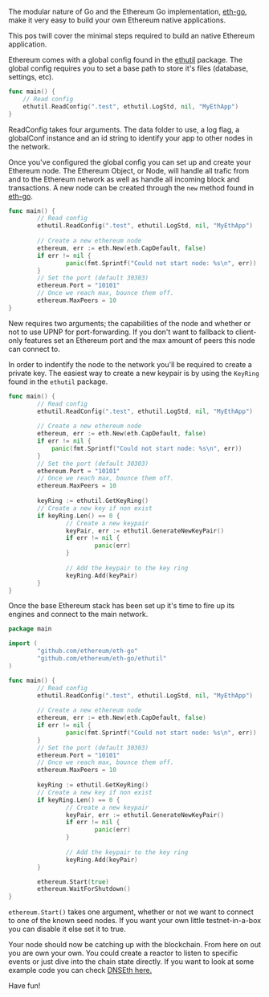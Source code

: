 The modular nature of Go and the Ethereum Go implementation, [eth-go](https://github.com/ethereum/eth-go), make it very easy to build your own Ethereum native applications. 

This pos twill cover the minimal steps required to build an native Ethereum application.

Ethereum comes with a global config found in the [ethutil](https://github.com/ethereum/eth-go/tree/master/ethutil) package. The global config requires you to set a base path to store it's files (database, settings, etc).

```go
func main() {
	// Read config
	ethutil.ReadConfig(".test", ethutil.LogStd, nil, "MyEthApp")
}
```  

ReadConfig takes four arguments. The data folder to use, a log flag, a globalConf instance and an id string to identify your app to other nodes in the network.

Once you've configured the global config you can set up and create your Ethereum node. The Ethereum Object, or Node, will handle all trafic from and to the Ethereum network as well as handle all incoming block and transactions. A new node can be created through the `new` method found in [eth-go](https://github.com/ethereum/eth-go).

```go
func main() {
		// Read config
        ethutil.ReadConfig(".test", ethutil.LogStd, nil, "MyEthApp")
        
        // Create a new ethereum node
        ethereum, err := eth.New(eth.CapDefault, false)
        if err != nil {
            	panic(fmt.Sprintf("Could not start node: %s\n", err))
        }
        // Set the port (default 30303)
        ethereum.Port = "10101"
        // Once we reach max, bounce them off.
        ethereum.MaxPeers = 10
}
```

New requires two arguments; the capabilities of the node and whether or not to use UPNP for port-forwarding. If you don't want to fallback to client-only features set an Ethereum port and the max amount of peers this node can connect to. 

In order to indentify the node to the network you'll be required to create a private key. The easiest way to create a new keypair is by using the `KeyRing` found in the `ethutil` package.

```go
func main() {
    	// Read config
        ethutil.ReadConfig(".test", ethutil.LogStd, nil, "MyEthApp")
        
        // Create a new ethereum node
        ethereum, err := eth.New(eth.CapDefault, false)
        if err != nil {
            panic(fmt.Sprintf("Could not start node: %s\n", err))
        }
        // Set the port (default 30303)
        ethereum.Port = "10101"
        // Once we reach max, bounce them off.
        ethereum.MaxPeers = 10
        
        keyRing := ethutil.GetKeyRing()
        // Create a new key if non exist
        if keyRing.Len() == 0 {
    	    	// Create a new keypair
	        	keyPair, err := ethutil.GenerateNewKeyPair()
    	        if err != nil {
        		    	panic(err)
	            }
            
    	        // Add the keypair to the key ring
        	    keyRing.Add(keyPair)
        }
}
```

Once the base Ethereum stack has been set up it's time to fire up its engines and connect to the main network.

```go
package main

import (
		"github.com/ethereum/eth-go"
		"github.com/ethereum/eth-go/ethutil"
)

func main() {
	    // Read config
    	ethutil.ReadConfig(".test", ethutil.LogStd, nil, "MyEthApp")
    
	    // Create a new ethereum node
    	ethereum, err := eth.New(eth.CapDefault, false)
	    if err != nil {
    		    panic(fmt.Sprintf("Could not start node: %s\n", err))
	    }
    	// Set the port (default 30303)
	    ethereum.Port = "10101"
    	// Once we reach max, bounce them off.
	    ethereum.MaxPeers = 10
    
    	keyRing := ethutil.GetKeyRing()
	    // Create a new key if non exist
    	if keyRing.Len() == 0 {
        		// Create a new keypair
		        keyPair, err := ethutil.GenerateNewKeyPair()
        		if err != nil {
			            panic(err)
        		}
        
		        // Add the keypair to the key ring
        		keyRing.Add(keyPair)
	    }

    	ethereum.Start(true)
	    ethereum.WaitForShutdown()
}
```

`ethereum.Start()` takes one argument, whether or not we want to connect to one of the known seed nodes. If you want your own little testnet-in-a-box you can disable it else set it to true.

Your node should now be catching up with the blockchain. From here on out you are own your own. You could create a reactor to listen to specific events or just dive into the chain state directly. If you want to look at some example code you can check [DNSEth here.](https://github.com/maran/dnseth)

Have fun!